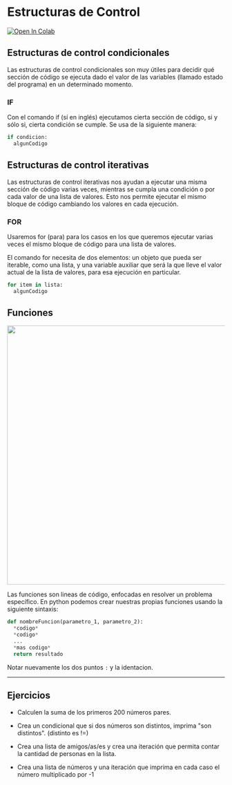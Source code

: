 # Estructuras de Control

[![Open In Colab](https://colab.research.google.com/assets/colab-badge.svg)](https://drive.google.com/file/d/1r2eZMzhAyC6TQvStuiJu0cXDJ4EceXny/view?usp=sharing)

## Estructuras de control condicionales

Las estructuras de control condicionales son muy útiles para decidir qué sección de código se ejecuta dado el valor de las variables (llamado estado del programa) en un determinado momento.

### IF

Con el comando if (sí en inglés) ejecutamos cierta sección de código, si y sólo si, cierta condición se cumple. Se usa de la siguiente manera:

```python
if condicion:
  algunCodigo
```

## Estructuras de control iterativas
Las estructuras de control iterativas nos ayudan a ejecutar una misma sección de código varias veces, mientras se cumpla una condición o por cada valor de una lista de valores. Esto nos permite ejecutar el mismo bloque de código cambiando los valores en cada ejecución.

### FOR

Usaremos for (para) para los casos en los que queremos ejecutar varias veces el mismo bloque de código para una lista de valores.

El comando for necesita de dos elementos: un objeto que pueda ser iterable, como una lista, y una variable auxiliar que será la que lleve el valor actual de la lista de valores, para esa ejecución en particular.

```python
for item in lista:
  algunCodigo
```

## Funciones

<img src="https://camo.githubusercontent.com/d4ab80aae7ca83650bae0c68e5e585e7df43a07747813b78f63d5e4a4322cf1f/68747470733a2f2f736361757365792e6769746875622e696f2f6173736574732f696d616765732f746f617374657246756e6374696f6e4469616772616d2e6a7067" width="600px">

Las funciones son lineas de código, enfocadas en resolver un problema específico. En python podemos crear nuestras propias funciones usando la siguiente sintaxis:

```python
def nombreFuncion(parametro_1, parametro_2):
  *codigo*
  *codigo*
  ...
  *mas codigo*
  return resultado
```

Notar nuevamente los dos puntos `:` y la identacion.

---

## Ejercicios


- Calculen la suma de los primeros 200 números pares.

- Crea un condicional que si dos números son distintos, imprima "son distintos". (distinto es !=)

- Crea una lista de amigos/as/es y crea una iteración que permita contar la cantidad de personas en la lista.

- Crea una lista de números y una iteración que imprima en cada caso el número multiplicado por -1
